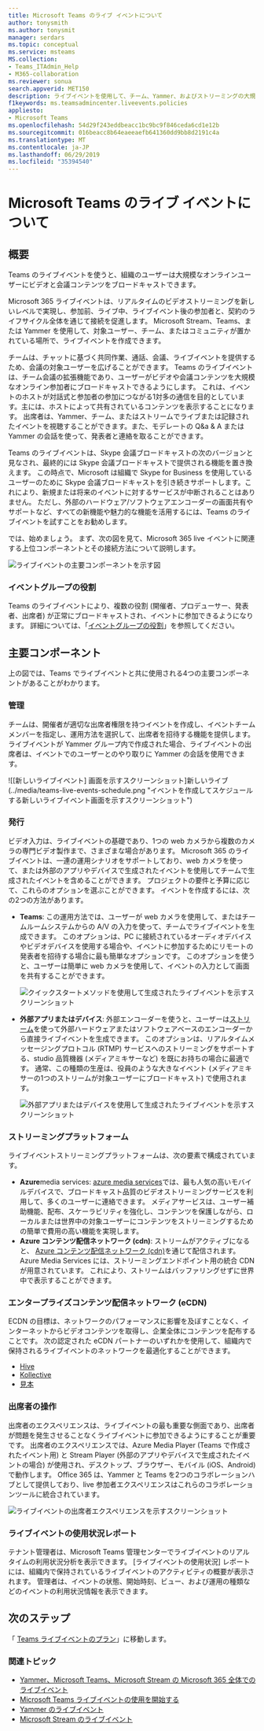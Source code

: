 ```yaml
---
title: Microsoft Teams のライブ イベントについて
author: tonysmith
ms.author: tonysmit
manager: serdars
ms.topic: conceptual
ms.service: msteams
MS.collection:
- Teams_ITAdmin_Help
- M365-collaboration
ms.reviewer: sonua
search.appverid: MET150
description: ライブイベントを使用して、チーム、Yammer、およびストリーミングの大規模なオンラインの対象ユーザーにビデオとコンテンツをブロードキャストする方法について説明します。
f1keywords: ms.teamsadmincenter.liveevents.policies
appliesto:
- Microsoft Teams
ms.openlocfilehash: 54d29f243eddbeacc1bc9bc9f846ceda6cd1e12b
ms.sourcegitcommit: 016beacc8b64eaeeaefb641360dd9bb8d2191c4a
ms.translationtype: MT
ms.contentlocale: ja-JP
ms.lasthandoff: 06/29/2019
ms.locfileid: "35394540"
---
```

# <a name="what-are-microsoft-teams-live-events"></a>Microsoft Teams のライブ イベントについて

## <a name="overview"></a>概要

Teams のライブイベントを使うと、組織のユーザーは大規模なオンラインユーザーにビデオと会議コンテンツをブロードキャストできます。 

Microsoft 365 ライブイベントは、リアルタイムのビデオストリーミングを新しいレベルで実現し、参加前、ライブ中、ライブイベント後の参加者と、契約のライフサイクル全体を通じて接続を促進します。 Microsoft Stream、Teams、または Yammer を使用して、対象ユーザー、チーム、またはコミュニティが置かれている場所で、ライブイベントを作成できます。  

チームは、チャットに基づく共同作業、通話、会議、ライブイベントを提供するため、会議の対象ユーザーを広げることができます。 Teams のライブイベントは、チーム会議の拡張機能であり、ユーザーがビデオや会議コンテンツを大規模なオンライン参加者にブロードキャストできるようにします。 これは、イベントのホストが対話式と参加者の参加につながる1対多の通信を目的としています。主には、ホストによって共有されているコンテンツを表示することになります。 出席者は、Yammer、チーム、またはストリームでライブまたは記録されたイベントを視聴することができます。また、モデレートの Q&a & A または Yammer の会話を使って、発表者と連絡を取ることができます。 

Teams のライブイベントは、Skype 会議ブロードキャストの次のバージョンと見なされ、最終的には Skype 会議ブロードキャストで提供される機能を置き換えます。 この時点で、Microsoft は組織で Skype for Business を使用しているユーザーのために Skype 会議ブロードキャストを引き続きサポートします。これにより、新規または将来のイベントに対するサービスが中断されることはありません。 ただし、外部のハードウェア/ソフトウェアエンコーダーの画面共有やサポートなど、すべての新機能や魅力的な機能を活用するには、Teams のライブイベントを試すことをお勧めします。 

では、始めましょう。 まず、次の図を見て、Microsoft 365 live イベントに関連する上位コンポーネントとその接続方法について説明します。 

![ライブイベントの主要コンポーネントを示す図](../media/teams-live-events.png  "ライブイベント、スケジューリング、生産、ストリームプラットフォーム、認定されたサードパーティの eCDN プロバイダーの主要コンポーネントを示す図")

### <a name="event-group-roles"></a>イベントグループの役割
Teams のライブイベントにより、複数の役割 (開催者、プロデューサー、発表者、出席者) が正常にブロードキャストされ、イベントに参加できるようになります。 詳細については、「[イベントグループの役割](https://support.office.com/article/get-started-with-microsoft-teams-live-events-d077fec2-a058-483e-9ab5-1494afda578a?ui=en-US&rs=en-US&ad=US#bkmk_roles)」を参照してください。

## <a name="key-components"></a>主要コンポーネント
上の図では、Teams でライブイベントと共に使用される4つの主要コンポーネントがあることがわかります。

### <a name="scheduling"></a>管理
チームは、開催者が適切な出席者権限を持つイベントを作成し、イベントチームメンバーを指定し、運用方法を選択して、出席者を招待する機能を提供します。 ライブイベントが Yammer グループ内で作成された場合、ライブイベントの出席者は、イベントでのユーザーとのやり取りに Yammer の会話を使用できます。 

![[新しいライブイベント] 画面を示すスクリーンショット]新しいライブ(../media/teams-live-events-schedule.png "イベントを作成してスケジュールする新しいライブイベント画面を示すスクリーンショット")

### <a name="production"></a>発行
ビデオ入力は、ライブイベントの基礎であり、1つの web カメラから複数のカメラの専門ビデオ製作まで、さまざまな場合があります。 Microsoft 365 のライブイベントは、一連の運用シナリオをサポートしており、web カメラを使って、または外部のアプリやデバイスで生成されたイベントを使用してチームで生成されたイベントを含めることができます。 プロジェクトの要件と予算に応じて、これらのオプションを選ぶことができます。 イベントを作成するには、次の2つの方法があります。

- **Teams**: この運用方法では、ユーザーが web カメラを使用して、またはチームルームシステムからの A/V の入力を使って、チームでライブイベントを生成できます。 このオプションは、PC に接続されているオーディオデバイスやビデオデバイスを使用する場合や、イベントに参加するためにリモートの発表者を招待する場合に最も簡単なオプションです。 このオプションを使うと、ユーザーは簡単に web カメラを使用して、イベントの入力として画面を共有することができます。 

    ![クイックスタートメソッドを使用して生成されたライブイベントを示すスクリーンショット](../media/teams-live-events-quick-start.png "クイックスタートの運用方法を使用して生成されたライブイベントを示すスクリーンショット")

- **外部アプリまたはデバイス**: 外部エンコーダーを使うと、ユーザーは[ストリーム](https://stream.microsoft.com)を使って外部ハードウェアまたはソフトウェアベースのエンコーダーから直接ライブイベントを生成できます。 このオプションは、リアルタイムメッセージングプロトコル (RTMP) サービスへのストリーミングをサポートする、studio 品質機器 (メディアミキサーなど) を既にお持ちの場合に最適です。 通常、この種類の生産は、役員のような大きなイベント (メディアミキサーの1つのストリームが対象ユーザーにブロードキャスト) で使用されます。 

    ![外部アプリまたはデバイスを使用して生成されたライブイベントを示すスクリーンショット](../media/teams-live-events-external-encoder.png "外部アプリまたはデバイスの運用方法を使用して生成されたライブイベントを示すスクリーンショット")

### <a name="streaming-platform"></a>ストリーミングプラットフォーム
ライブイベントストリーミングプラットフォームは、次の要素で構成されています。

- **Azure**media services: [azure media services](https://docs.microsoft.com/azure/media-services/previous/)では、最も人気の高いモバイルデバイスで、ブロードキャスト品質のビデオストリーミングサービスを利用して、多くのユーザーに連絡できます。 メディアサービスは、ユーザー補助機能、配布、スケーラビリティを強化し、コンテンツを保護しながら、ローカルまたは世界中の対象ユーザーにコンテンツをストリーミングするための簡単で費用の高い機能を実現します。
- **Azure コンテンツ配信ネットワーク (cdn)**: ストリームがアクティブになると、 [Azure コンテンツ配信ネットワーク (cdn)](https://docs.microsoft.com/azure/cdn/)を通じて配信されます。 Azure Media Services には、ストリーミングエンドポイント用の統合 CDN が用意されています。 これにより、ストリームはバッファリングせずに世界中で表示することができます。

### <a name="enterprise-content-delivery-network-ecdn"></a>エンタープライズコンテンツ配信ネットワーク (eCDN)
ECDN の目標は、ネットワークのパフォーマンスに影響を及ぼすことなく、インターネットからビデオコンテンツを取得し、企業全体にコンテンツを配布することです。 次の認定された eCDN パートナーのいずれかを使用して、組織内で保持されるライブイベントのネットワークを最適化することができます。
- [Hive](https://www.hivestreaming.com/partners/integration-partners/microsoft/)
- [Kollective](http://www.kollective.com)
- [見本](http://www.ramp.com)

### <a name="attendee-experience"></a>出席者の操作 
出席者のエクスペリエンスは、ライブイベントの最も重要な側面であり、出席者が問題を発生させることなくライブイベントに参加できるようにすることが重要です。 出席者のエクスペリエンスでは、Azure Media Player (Teams で作成されたイベント用) と Stream Player (外部のアプリやデバイスで生成されたイベントの場合) が使用され、デスクトップ、ブラウザー、モバイル (iOS、Android) で動作します。 Office 365 は、Yammer と Teams を2つのコラボレーションハブとして提供しており、live 参加者エクスペリエンスはこれらのコラボレーションツールに統合されています。 

![ライブイベントの出席者エクスペリエンスを示すスクリーンショット](../media/teams-live-events-attendee.png "ライブイベントの出席者エクスペリエンスを示すスクリーンショット")

### <a name="live-event-usage-report"></a>ライブイベントの使用状況レポート 
テナント管理者は、Microsoft Teams 管理センターでライブイベントのリアルタイムの利用状況分析を表示できます。  [ライブイベントの使用状況] レポートには、組織内で保持されているライブイベントのアクティビティの概要が表示されます。  管理者は、イベントの状態、開始時刻、ビュー、および運用の種類などのイベントの利用状況情報を表示できます。  

## <a name="next-steps"></a>次のステップ
「 [Teams ライブイベントのプラン](plan-for-teams-live-events.md)」に移動します。

### <a name="related-topics"></a>関連トピック
- [Yammer、Microsoft Teams、Microsoft Stream の Microsoft 365 全体でのライブイベント](https://docs.microsoft.com/stream/live-event-m365)
- [Microsoft Teams ライブイベントの使用を開始する](https://support.office.com/article/d077fec2-a058-483e-9ab5-1494afda578a)
- [Yammer のライブイベント](https://support.office.com/article/live-events-in-yammer-4ece0ee2-c268-4636-bf2a-16e454befe57)
- [Microsoft Stream のライブイベント](https://docs.microsoft.com/stream/live-event-overview)

 
